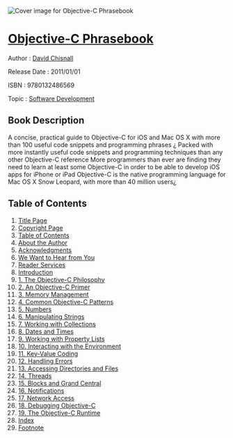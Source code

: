 ![Cover image for Objective-C Phrasebook](https://imgdetail.ebookreading.net/cover/cover/software_development/EB9780132486569.jpg)

[Objective-C Phrasebook](https://ebookreading.net/view/book/Objective-C+Phrasebook-EB9780132486569_1.html "Objective-C Phrasebook")
====================================================================================================================

Author : [David Chisnall](https://ebookreading.net/search/author/David+Chisnall)

Release Date : 2011/01/01

ISBN : 9780132486569

Topic : [Software Development](https://ebookreading.net/search/category/software-development)

Book Description
-----------------

A concise, practical guide to Objective-C for iOS and Mac OS X with more than 100 useful code snippets and programming phrases
¿
Packed with more instantly useful code snippets and programming techniques than any other Objective-C reference
More programmers than ever are finding they need to learn at least some Objective-C in order to be able to develop iOS apps for iPhone or iPad
Objective-C is the native programming language for Mac OS X Snow Leopard, with more than 40 million users¿
              
Table of Contents
-----------------

1. [Title Page](https://ebookreading.net/view/book/Objective-C+Phrasebook-EB9780132486569_2.html)
1. [Copyright Page](https://ebookreading.net/view/book/Objective-C+Phrasebook-EB9780132486569_3.html)
1. [Table of Contents](https://ebookreading.net/view/book/Objective-C+Phrasebook-EB9780132486569_4.html)
1. [About the Author](https://ebookreading.net/view/book/Objective-C+Phrasebook-EB9780132486569_5.html)
1. [Acknowledgments](https://ebookreading.net/view/book/Objective-C+Phrasebook-EB9780132486569_6.html)
1. [We Want to Hear from You](https://ebookreading.net/view/book/Objective-C+Phrasebook-EB9780132486569_7.html)
1. [Reader Services](https://ebookreading.net/view/book/Objective-C+Phrasebook-EB9780132486569_8.html)
1. [Introduction](https://ebookreading.net/view/book/Objective-C+Phrasebook-EB9780132486569_9.html)
1. [1. The Objective-C Philosophy](https://ebookreading.net/view/book/Objective-C+Phrasebook-EB9780132486569_10.html)
1. [2. An Objective-C Primer](https://ebookreading.net/view/book/Objective-C+Phrasebook-EB9780132486569_11.html)
1. [3. Memory Management](https://ebookreading.net/view/book/Objective-C+Phrasebook-EB9780132486569_12.html)
1. [4. Common Objective-C Patterns](https://ebookreading.net/view/book/Objective-C+Phrasebook-EB9780132486569_13.html)
1. [5. Numbers](https://ebookreading.net/view/book/Objective-C+Phrasebook-EB9780132486569_14.html)
1. [6. Manipulating Strings](https://ebookreading.net/view/book/Objective-C+Phrasebook-EB9780132486569_15.html)
1. [7. Working with Collections](https://ebookreading.net/view/book/Objective-C+Phrasebook-EB9780132486569_16.html)
1. [8. Dates and Times](https://ebookreading.net/view/book/Objective-C+Phrasebook-EB9780132486569_17.html)
1. [9. Working with Property Lists](https://ebookreading.net/view/book/Objective-C+Phrasebook-EB9780132486569_18.html)
1. [10. Interacting with the Environment](https://ebookreading.net/view/book/Objective-C+Phrasebook-EB9780132486569_19.html)
1. [11. Key-Value Coding](https://ebookreading.net/view/book/Objective-C+Phrasebook-EB9780132486569_20.html)
1. [12. Handling Errors](https://ebookreading.net/view/book/Objective-C+Phrasebook-EB9780132486569_21.html)
1. [13. Accessing Directories and Files](https://ebookreading.net/view/book/Objective-C+Phrasebook-EB9780132486569_22.html)
1. [14. Threads](https://ebookreading.net/view/book/Objective-C+Phrasebook-EB9780132486569_23.html)
1. [15. Blocks and Grand Central](https://ebookreading.net/view/book/Objective-C+Phrasebook-EB9780132486569_24.html)
1. [16. Notifications](https://ebookreading.net/view/book/Objective-C+Phrasebook-EB9780132486569_25.html)
1. [17. Network Access](https://ebookreading.net/view/book/Objective-C+Phrasebook-EB9780132486569_26.html)
1. [18. Debugging Objective-C](https://ebookreading.net/view/book/Objective-C+Phrasebook-EB9780132486569_27.html)
1. [19. The Objective-C Runtime](https://ebookreading.net/view/book/Objective-C+Phrasebook-EB9780132486569_28.html)
1. [Index](https://ebookreading.net/view/book/Objective-C+Phrasebook-EB9780132486569_29.html)
1. [Footnote](https://ebookreading.net/view/book/Objective-C+Phrasebook-EB9780132486569_30.html)
